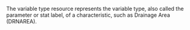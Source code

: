 The variable type resource represents the variable type, also called the parameter or stat label, of a characteristic, such as Drainage Area (DRNAREA).